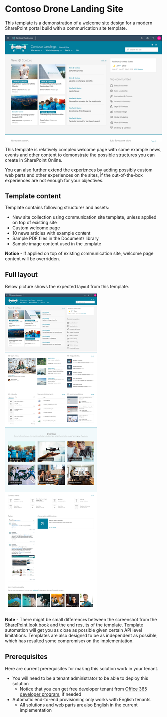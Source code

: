 # Contoso Drone Landing Site

This template is a demonstration of a welcome site design for a modern SharePoint portal build with a communication site template.

![Brand at Contoso top pic](./top-landing.png)

This template is relatively complex welcome page with some example news, events and other content to demonstrate the possible structures you can create in SharePoint Online.

You can also further extend the experiences by adding possibly custom web parts and other experiences on the sites, if the out-of-the-box experiences are not enough for your objectives.

## Template content

Template contains following structures and assets:

- New site collection using communication site template, unless applied on top of existing site
- Custom welcome page
- 10 news articles with example content
- Sample PDF files in the Documents library
- Sample image content used in the template

**Notice** - If applied on top of existing communication site, welcome page content will be overridden.

## Full layout

Below picture shows the expected layout from this template.

![Full layout](./full-layout-landing.png)

**Note** - There might be small differences between the screenshot from the [SharePoint look book](https://spdesign.azurewebsites.net) and the end results of the template. Template automation will get you as close as possible given certain API level limitations. Templates are also designed to be as independent as possible, which has resulted some compromises on the implementation.

## Prerequisites

Here are current prerequisites for making this solution work in your tenant.

- You will need to be a tenant administrator to be able to deploy this solution
    - Notice that you can get free developer tenant from [Office 365 developer program](https://developer.microsoft.com/en-us/office/dev-program), if needed
- Automatic end-to-end provisioning only works with English tenants
    - All solutions and web parts are also English in the current implementation